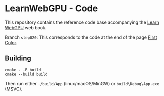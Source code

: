 LearnWebGPU - Code
==================

This repository contains the reference code base accompanying the [Learn WebGPU](https://eliemichel.github.io/LearnWebGPU/) web book.

Branch `step020`: This corresponds to the code at the end of the page [First Color](https://eliemichel.github.io/LearnWebGPU/getting-started/first-color.html).

Building
--------

```
cmake . -B build
cmake --build build
```

Then run either `./build/App` (linux/macOS/MinGW) or `build\Debug\App.exe` (MSVC).
